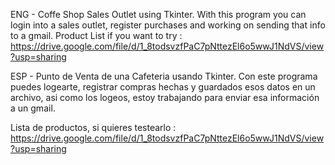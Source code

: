 ENG - 
Coffe Shop Sales Outlet using Tkinter.
With this program you can login into a sales outlet, register purchases and working on sending that info to a gmail.
Product List if you want to try : https://drive.google.com/file/d/1_8todsvzfPaC7pNttezEl6o5wwJ1NdVS/view?usp=sharing

ESP -
Punto de Venta de una Cafeteria usando Tkinter.
Con este programa puedes logearte, registrar compras hechas y guardados esos datos en un archivo, asi como los logeos,
estoy trabajando para enviar esa información a un gmail.

Lista de productos, si quieres testearlo : https://drive.google.com/file/d/1_8todsvzfPaC7pNttezEl6o5wwJ1NdVS/view?usp=sharing
